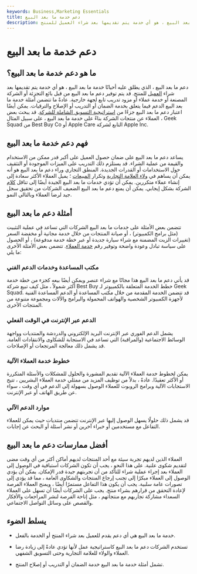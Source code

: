 ```yaml
---
keywords: Business,Marketing Essentials
title: دعم خدمة ما بعد البيع
description: دعم ما بعد البيع ، الذي يطلق عليه أحيانًا خدمة ما بعد البيع ، هو أي خدمة يتم تقديمها بعد شراء العميل للمنتج.
---
```


# دعم خدمة ما بعد البيع
## ما هو دعم خدمة ما بعد البيع؟

دعم ما بعد البيع ، الذي يطلق عليه أحيانًا خدمة ما بعد البيع ، هو أي خدمة يتم تقديمها بعد شراء [العميل](/customer) للمنتج. قد يتم توفير دعم ما بعد البيع من قبل بائع التجزئة أو الشركة المصنعة أو خدمة عملاء أو مزود تدريب تابع لجهة خارجية. عادةً ما تتضمن أمثلة خدمة ما بعد البيع الدعم فيما يتعلق بخدمة الضمان أو التدريب أو الإصلاح والترقيات. يمكن أيضًا اعتبار دعم ما بعد البيع جزءًا من [استراتيجية التسويق الشاملة للشركة](/marketing-strategy). قد يبحث بعض العملاء عن منتجات الشركة بناءً على خدمة ما بعد البيع ، على سبيل المثال ، Geek Squad من Best Buy Co أو Apple Care التابع لشركة Apple Inc.

## فهم دعم خدمة ما بعد البيع

يساعد دعم ما بعد البيع على ضمان حصول العميل على أكبر قدر ممكن من الاستخدام والقيمة من عملية الشراء. قد يستلزم ذلك التدريب على الميزات الموجودة أو التثقيف حول الاستخدامات أو القدرات الجديدة. المنطق التجاري وراء دعم ما بعد البيع هو أنه يمكن أن يساهم في [ولاء العلامة التجارية](/brand-loyalty) وتكرار [المبيعات](/repeat-sales) ؛ يميل العملاء الأكثر سعادة إلى إنشاء عملاء متكررين. يمكن أن تؤدي خدمات ما بعد البيع الجيدة أيضًا إلى تناقل [كلام](/word-of-mouth-marketing) الشركة بشكل إيجابي. يمكن أن يمنع دعم ما بعد البيع الضعيف الشركات من تحقيق سجل جيد لرضا العملاء وبالتالي النمو.

## أمثلة دعم ما بعد البيع

تتضمن بعض الأمثلة على خدمات ما بعد البيع الشركات التي تساعد في عملية التثبيت (مثل برامج الكمبيوتر) ، أو صيانة المنتجات من خلال خدمة مجانية أو مخفضة السعر (تغييرات الزيت المضمنة مع شراء سيارة جديدة أو عبر خطة خدمة مدفوعة) ، أو الحصول على سياسة تبادل وعودة واضحة وتوفير رقم [خدمة العملاء](/customer-service). تتضمن بعض الأمثلة الأخرى ما يلي:

### مكتب المساعدة وخدمات الدعم الفني

قد يأتي دعم ما بعد البيع هذا مجانًا مع شراء عنصر ويمكن أيضًا بيعه كجزء من خطة خدمة أكثر شمولاً ، مثل كيف تبيع شركة Best Buy خطط الخدمة المتعلقة بالكمبيوتر لـ Geek Squad. قد تتضمن الخدمة المقدمة من خلال مكتب المساعدة أو الدعم المساعدة الفنية لأجهزة الكمبيوتر الشخصية والهواتف المحمولة والبرامج والآلات ومجموعة متنوعة من المنتجات الأخرى.

### الدعم عبر الإنترنت في الوقت الفعلي

يشمل الدعم الفوري عبر الإنترنت البريد الإلكتروني والدردشة والمنتديات وواجهة الوسائط الاجتماعية (والمراقبة) التي تساعد في الاستجابة للشكاوى والانتقادات العامة. قد يشمل ذلك معالجة المرتجعات أو الإصلاحات.

### خطوط خدمة العملاء الآلية

يمكن لخطوط خدمة العملاء الآلية تقديم المشورة والحلول للمشكلات والأسئلة المتكررة أو الأكثر تعقيدًا. عادةً ، بدلاً من توظيف المزيد من ممثلي خدمة العملاء البشريين ، تتيح الاستجابات الآلية وبرامج الروبوت للعملاء الوصول بسهولة إلى الدعم في أي وقت ، سواء عن طريق الهاتف أو عبر الإنترنت.

### موارد الدعم الآلي

قد يشمل ذلك حلولًا يسهل الوصول إليها عبر الإنترنت تتضمن منتديات حيث يمكن للعملاء التفاعل مع مستخدمين أو خبراء آخرين أو نشر أسئلة أو البحث عن إجابات.

## أفضل ممارسات دعم ما بعد البيع

العملاء الذين لديهم تجربة سيئة مع أحد المنتجات لديهم أماكن أكثر من أي وقت مضى لتقديم شكوى علنية. على هذا النحو ، يجب أن تكون الشركات استباقية في الوصول إلى العملاء بعد إجراء عملية شراء للتأكد من أن تجربتهم جيدة قدر الإمكان. يمكن أن يؤدي الوصول إلى العملاء مبكرًا إلى تجنب إرجاع المنتجات والشكاوى العامة ، مما قد يؤدي إلى تصورات عامة سلبية. يجب أن يكون هذا التفاعل مستمرًا أيضًا ، ويمنح العملاء الفرصة لإعادة التحقق من قرارهم بشراء منتج. يجب على الشركات أيضًا أن تسهل على العملاء السعداء مشاركة تجاربهم مع منتجاتهم ، مثل إتاحة الفرصة لنشر المراجعات والأفكار والقصص على وسائل التواصل الاجتماعي.

## يسلط الضوء

- خدمة ما بعد البيع هي أي دعم يقدم للعميل بعد شراء المنتج أو الخدمة بالفعل.

- تستخدم الشركات دعم ما بعد البيع كاستراتيجية عمل لأنها تؤدي عادةً إلى زيادة رضا العملاء والولاء للعلامة التجارية وحتى التسويق الشفهي.

- تشمل أمثلة خدمة ما بعد البيع خدمة الضمان أو التدريب أو إصلاح المنتج.


